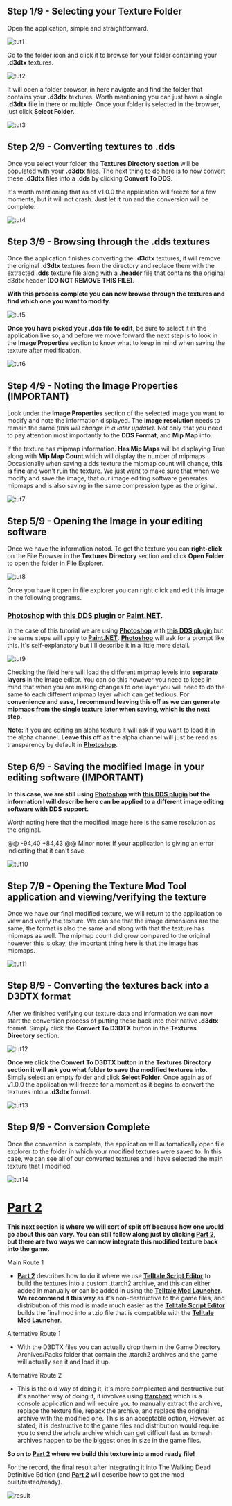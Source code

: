 ## Step 1/9 - Selecting your Texture Folder

Open the application, simple and straightforward.

![tut1](https://github.com/Telltale-Modding-Group/DDS-D3DTX-Converter/blob/main/tutorial-screenshots/tut1.png)

Go to the folder icon and click it to browse for your folder containing your **.d3dtx** textures.

![tut2](https://github.com/Telltale-Modding-Group/DDS-D3DTX-Converter/blob/main/tutorial-screenshots/tut2.png)

It will open a folder browser, in here navigate and find the folder that contains your **.d3dtx** textures. Worth mentioning you can just have a single **.d3dtx** file in there or multiple. Once your folder is selected in the browser, just click **Select Folder**.

![tut3](https://github.com/Telltale-Modding-Group/DDS-D3DTX-Converter/blob/main/tutorial-screenshots/tut3.png)

## Step 2/9 - Converting textures to .dds

Once you select your folder, the **Textures Directory section** will be populated with your **.d3dtx** files. The next thing to do here is to now convert these **.d3dtx** files into a **.dds** by clicking **Convert To DDS**. 

It's worth mentioning that as of v1.0.0 the application will freeze for a few moments, but it will not crash. Just let it run and the conversion will be complete.

![tut4](https://github.com/Telltale-Modding-Group/DDS-D3DTX-Converter/blob/main/tutorial-screenshots/tut4.png)

## Step 3/9 - Browsing through the .dds textures

Once the application finishes converting the **.d3dtx** textures, it will remove the original **.d3dtx** textures from the directory and replace them with the extracted **.dds** texture file along with a **.header** file that contains the original d3dtx header **(DO NOT REMOVE THIS FILE)**. 

**With this process complete you can now browse through the textures and find which one you want to modify.**

![tut5](https://github.com/Telltale-Modding-Group/DDS-D3DTX-Converter/blob/main/tutorial-screenshots/tut5.png)

**Once you have picked your .dds file to edit**, be sure to select it in the application like so, and before we move forward the next step is to look in the **Image Properties** section to know what to keep in mind when saving the texture after modification.

![tut6](https://github.com/Telltale-Modding-Group/DDS-D3DTX-Converter/blob/main/tutorial-screenshots/tut6.png)

## Step 4/9 - Noting the Image Properties (IMPORTANT)

Look under the **Image Properties** section of the selected image you want to modify and note the information displayed. The **image resolution** needs to remain the same *(this will change in a later update)*. Not only that you need to pay attention most importantly to the **DDS Format**, and **Mip Map** info. 

If the texture has mipmap information. **Has Mip Maps** will be displaying True along with **Mip Map Count** which will display the number of mipmaps. Occasionally when saving a dds texture the mipmap count will change, **this is fine** and won't ruin the texture. We just want to make sure that when we modify and save the image, that our image editing software generates mipmaps and is also saving in the same compression type as the original.

![tut7](https://github.com/Telltale-Modding-Group/DDS-D3DTX-Converter/blob/main/tutorial-screenshots/tut7.png)

## Step 5/9 - Opening the Image in your editing software

Once we have the information noted. To get the texture you can **right-click** on the File Browser in the **Textures Directory** section and click **Open Folder** to open the folder in File Explorer.

![tut8](https://github.com/Telltale-Modding-Group/DDS-D3DTX-Converter/blob/main/tutorial-screenshots/tut8.png)

Once you have it open in file explorer you can right click and edit this image in the following programs. 

### **[Photoshop](https://www.adobe.com/products/photoshop.html)** with **[this DDS plugin](https://software.intel.com/content/www/us/en/develop/articles/intel-texture-works-plugin.html)** or **[Paint.NET](https://www.getpaint.net/)**. 

In the case of this tutorial we are using **[Photoshop](https://www.adobe.com/products/photoshop.html)** with **[this DDS plugin](https://software.intel.com/content/www/us/en/develop/articles/intel-texture-works-plugin.html)** but the same steps will apply to **[Paint.NET](https://www.getpaint.net/)**. **[Photoshop](https://www.adobe.com/products/photoshop.html)** will ask for a prompt like this. It's self-explanatory but I'll describe it in a little more detail.

![tut9](https://github.com/Telltale-Modding-Group/DDS-D3DTX-Converter/blob/main/tutorial-screenshots/tut9.png)

Checking the field here will load the different mipmap levels into **separate layers** in the image editor. You can do this however you need to keep in mind that when you are making changes to one layer you will need to do the same to each different mipmap layer which can get tedious. **For convenience and ease, I recommend leaving this off as we can generate mipmaps from the single texture later when saving, which is the next step.**

**Note:** if you are editing an alpha texture it will ask if you want to load it in the alpha channel. **Leave this off** as the alpha channel will just be read as transparency by default in **[Photoshop](https://www.adobe.com/products/photoshop.html)**.

## Step 6/9 - Saving the modified Image in your editing software (IMPORTANT)

**In this case, we are still using [Photoshop](https://www.adobe.com/products/photoshop.html) with [this DDS plugin](https://software.intel.com/content/www/us/en/develop/articles/intel-texture-works-plugin.html) but the information I will describe here can be applied to a different image editing software with DDS support.**

Worth noting here that the modified image here is the same resolution as the original.

@@ -94,40 +84,43 @@ Minor note: If your application is giving an error indicating that it can't save

![tut10](https://github.com/Telltale-Modding-Group/DDS-D3DTX-Converter/blob/main/tutorial-screenshots/tut10.png)

## Step 7/9 - Opening the Texture Mod Tool application and viewing/verifying the texture

Once we have our final modified texture, we will return to the application to view and verify the texture. We can see that the image dimensions are the same, the format is also the same and along with that the texture has mipmaps as well. The mipmap count did grow compared to the original however this is okay, the important thing here is that the image has mipmaps.

![tut11](https://github.com/Telltale-Modding-Group/DDS-D3DTX-Converter/blob/main/tutorial-screenshots/tut11.png)

## Step 8/9 - Converting the textures back into a D3DTX format

After we finished verifying our texture data and information we can now start the conversion process of putting these back into their native **.d3dtx** format. Simply click the **Convert To D3DTX** button in the **Textures Directory** section.

![tut12](https://github.com/Telltale-Modding-Group/DDS-D3DTX-Converter/blob/main/tutorial-screenshots/tut12.png)

 **Once we click the Convert To D3DTX button in the Textures Directory section it will ask you what folder to save the modified textures into.** Simply select an empty folder and click **Select Folder**. Once again as of v1.0.0 the application will freeze for a moment as it begins to convert the textures into a **.d3dtx** format.

![tut13](https://github.com/Telltale-Modding-Group/DDS-D3DTX-Converter/blob/main/tutorial-screenshots/tut13.png)

## Step 9/9 - Conversion Complete

Once the conversion is complete, the application will automatically open file explorer to the folder in which your modified textures were saved to. In this case, we can see all of our converted textures and I have selected the main texture that I modified.

![tut14](https://github.com/Telltale-Modding-Group/DDS-D3DTX-Converter/blob/main/tutorial-screenshots/tut14.png)

# [Part 2](https://github.com/Telltale-Modding-Group/DDS-D3DTX-Converter/wiki/%5BTutorial%5D--How-to-make-a-Texture-Mod-(Part-2))

**This next section is where we will sort of split off because how one would go about this can vary. You can still follow along just by clicking **[Part 2](https://github.com/Telltale-Modding-Group/DDS-D3DTX-Converter/wiki/%5BTutorial%5D--How-to-make-a-Texture-Mod-(Part-2))**, but there are two ways we can now integrate this modified texture back into the game.**

Main Route 1
- **[Part 2](https://github.com/Telltale-Modding-Group/DDS-D3DTX-Converter/wiki/%5BTutorial%5D--How-to-make-a-Texture-Mod-(Part-2))** describes how to do it where we use **[Telltale Script Editor](https://github.com/Telltale-Modding-Group/Telltale-Script-Editor)** to build the textures into a custom .ttarch2 archive, and this can either added in manually or can be added in using the **[Telltale Mod Launcher](https://github.com/Telltale-Modding-Group/TelltaleModLauncher)**. **We recommend it this way** as it's non-destructive to the game files, and distribution of this mod is made much easier as the **[Telltale Script Editor](https://github.com/Telltale-Modding-Group/Telltale-Script-Editor)** builds the final mod into a .zip file that is compatible with the **[Telltale Mod Launcher](https://github.com/Telltale-Modding-Group/TelltaleModLauncher)**.

Alternative Route 1
- With the D3DTX files you can actually drop them in the Game Directory Archives/Packs folder that contain the .ttarch2 archives and the game will actually see it and load it up.

Alternative Route 2
- This is the old way of doing it, it's more complicated and destructive but it's another way of doing it, it involves using **[ttarchext](http://aluigi.altervista.org/papers.htm#ttarchext)** which is a console application and will require you to manually extract the archive, replace the texture file, repack the archive, and replace the original archive with the modified one. This is an acceptable option, However, as stated, it is destructive to the game files and distribution would require you to send the whole archive which can get difficult fast as txmesh archives happen to be the biggest ones in size in the game files.

**So on to **[Part 2](https://github.com/Telltale-Modding-Group/DDS-D3DTX-Converter/wiki/%5BTutorial%5D--How-to-make-a-Texture-Mod-(Part-2))** where we build this texture into a mod ready file!**

For the record, the final result after integrating it into The Walking Dead Definitive Edition (and **[Part 2](https://github.com/Telltale-Modding-Group/DDS-D3DTX-Converter/wiki/%5BTutorial%5D--How-to-make-a-Texture-Mod-(Part-2))** will describe how to get the mod built/tested/ready).

![result](https://github.com/Telltale-Modding-Group/DDS-D3DTX-Converter/blob/main/tutorial-screenshots/result.png)